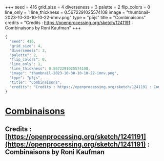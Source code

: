 +++
seed = 416
grid_size = 4
diverseness = 3
palette = 2
flip_colors = 0
line_only = 1
line_thickness = 0.5672291025574108
image = "thumbnail-2023-10-30-10-10-22-imnv.png"
type = "p5js"
title = "Combinaisons"
credits = "Credits : https://openprocessing.org/sketch/1241191 : Combinaisons by Roni Kaufman"
+++




~~~javascript
{
  "seed": 416,
  "grid_size": 4,
  "diverseness": 3,
  "palette": 2,
  "flip_colors": 0,
  "line_only": 1,
  "line_thickness": 0.5672291025574108,
  "image": "thumbnail-2023-10-30-10-10-22-imnv.png",
  "type": "p5js",
  "title": "Combinaisons",
  "credits": "Credits : https://openprocessing.org/sketch/1241191 : Combinaisons by Roni Kaufman"
}
~~~



# [Combinaisons](https://openprocessing.org/sketch/2066485)

## Credits : [https://openprocessing.org/sketch/1241191](https://openprocessing.org/sketch/1241191) : Combinaisons by Roni Kaufman 

